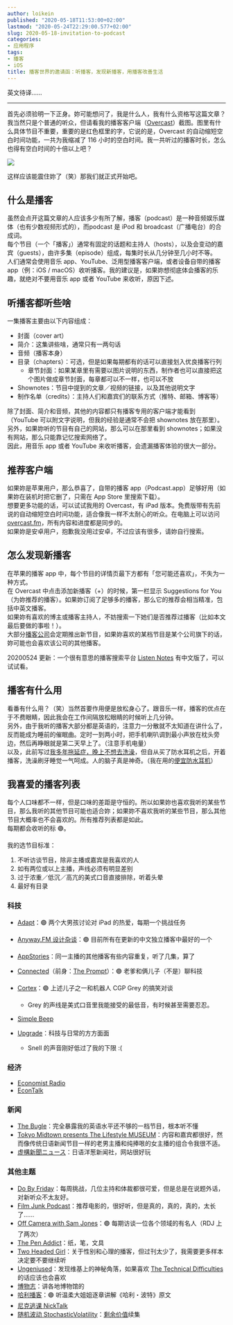 ```yaml
---
author: loikein
published: "2020-05-18T11:53:00+02:00"
lastmod: "2020-05-24T22:29:00.577+02:00"
slug: 2020-05-18-invitation-to-podcast
categories:
- 应用程序
tags:
- 播客
- iOS
title: 播客世界的邀请函：听播客，发现新播客，用播客改善生活
---
```

英文待译……  


------------------------------------------------------------------------

  
首先必须验明一下正身。妳可能想问了，我是什么人，我有什么资格写这篇文章？  
我当然只是个普通的听众，但请看我的播客客户端（[Overcast](https://overcast.fm/)）截图。图里有什么具体节目不重要，重要的是红色框里的字，它说的是，Overcast 的自动缩短空白时间功能，一共为我缩减了 116 小时的空白时间。我一共听过的播客时长，怎么也得有空白时间的十倍以上吧？  

![](/post-img/2020-05-18-invitation-to-podcast.png)

这样应该能震住妳了（笑）那我们就正式开始吧。  
  

## 什么是播客

虽然会点开这篇文章的人应该多少有所了解，播客（podcast）是一种音频娱乐媒体（也有少数视频形式的），而podcast 是 iPod 和 broadcast（广播电台）的合成词。  
每个节目（一个「播客」）通常有固定的话题和主持人（hosts），以及会变动的嘉宾（guests），由许多集（episode）组成，每集时长从几分钟至几小时不等。  
人们通常会使用音乐 app、YouTube、泛用型播客客户端，或者设备自带的播客 app（例：iOS / macOS）收听播客。我的建议是，如果妳想彻底体会播客的乐趣，就绝对不要用音乐 app 或者 YouTube 来收听，原因下述。  
  

## 听播客都听些啥

一集播客主要由以下内容组成：  

-   封面（cover art） 
-   简介：这集讲些啥，通常只有一两句话
-   音频（播客本身）
-   目录（chapters）：可选，但是如果每期都有的话可以直接划入优良播客行列
    -   章节封面：如果某章里有需要以图片说明的东西，制作者也可以直接把这个图片做成章节封面，每章都可以不一样，也可以不放
-   Shownotes：节目中提到的文章／视频的链接，以及其他说明文字
-   制作名单（credits）：主持人们和嘉宾们的联系方式（推特、邮箱、博客等）

除了封面、简介和音频，其他的内容都只有播客专用的客户端才能看到（YouTube
可以附文字说明，但我的经验是通常不会把 shownotes
放在那里）。另外，如果妳听的节目有自己的网站，那么可以在那里看到
shownotes；如果没有网站，那么只能靠记忆搜索网络了。  
因此，用音乐 app 或者 YouTube 来收听播客，会遗漏播客体验的很大一部分。  
  

## 推荐客户端 

如果妳是苹果用户，那么恭喜了，自带的播客
app（Podcast.app）足够好用（如果妳在装机时把它删了，只需在 App Store
里搜索下载）。  
想要更多功能的话，可以试试我用的 Overcast，有 iPad
版本。免费版带有先前说的自动缩短空白时间功能，适合像我一样不太耐心的听众。在电脑上可以访问
[overcast.fm](https://overcast.fm/)，所有内容和进度都是同步的。  
如果妳是安卓用户，抱歉我没用过安卓，不过应该有很多，请妳自行搜索。  
  

## 怎么发现新播客

在苹果的播客 app
中，每个节目的详情页最下方都有「您可能还喜欢」，不失为一种方式。  
在 Overcast 中点击添加新播客（+）的时候，第一栏显示 Suggestions for
You（为妳推荐的播客）。如果妳订阅了足够多的播客，那么它的推荐会相当精准，包括中英文播客。  
如果妳有喜欢的博主或播客主持人，不妨搜索一下她们是否推荐过播客（比如本文最后要做的事啦！）。  
大部分[播客公司](https://en.wikipedia.org/wiki/List_of_podcasting_companies)会定期推出新节目，如果妳喜欢的某档节目是某个公司旗下的话，妳可能也会喜欢该公司的其他播客。  
  
20200524 更新：一个很有意思的播客搜索平台 [Listen
Notes](https://www.listennotes.com/zh-hans/) 有中文版了，可以试试看。  
  

## 播客有什么用

看番有什么用？（笑）当然首要作用便是放松身心了。跟音乐一样，播客的优点在于不费眼睛，因此我会在工作间隔放松眼睛的时候听上几分钟。  
另外，由于我听的播客大部分都是英语的，注意力一分散就不太知道在讲什么了，反而能成为睡前的催眠曲。定时一到两小时，把手机喇叭调到最小声放在枕头旁边，然后再睁眼就是第二天早上了。（注意手机电量）  
以及，此前写过[我多年拖延症，晚上不想去洗澡](/posts/2019-12-24-find-that-brush/)，但自从买了防水耳机之后，开着播客，洗澡刷牙睡觉一气呵成。人的脑子真是神奇。（我在用的[便宜防水耳机](https://amzn.to/2ZgYgIW)）  
  

## 我喜爱的播客列表

每个人口味都不一样，但是口味的差距是守恒的。所以如果妳也喜欢我听的某些节目，那么我听的其他节目可能也适合妳；如果妳不喜欢我听的某些节目，那么其他节目大概率也不会喜欢的。所有推荐列表都是如此。  
每期都会收听的标 🟣。  
  
我的选节目标准：  

1.  不听访谈节目，除非主播或嘉宾是我喜欢的人
2.  如有两位或以上主播，声线必须有明显差别
3.  过于浓重／低沉／高亢的美式口音直接排除，听着头晕
4.  最好有目录

  

### 科技

- [Adapt](https://www.relay.fm/adapt)：🟣 两个大男孩讨论对 iPad
的热爱，每期一个挑战任务

- [Anyway.FM 设计杂谈](https://anyway.fm/)：🟣
目前所有在更新的中文独立播客中最好的一个

- [AppStories](https://appstories.net/)：同一主播的其他播客有些内容重复，听了几集，算了

- [Connected](https://www.relay.fm/connected)（前身：[The
Prompt](https://www.relay.fm/prompt)）：🟣 老爹和俩儿子（不是）聊科技

- [Cortex](https://www.relay.fm/cortex)：🟣 上述儿子之一和机器人 CGP Grey
的搞笑对谈

    +   Grey 的声线是美式口音里我能接受的最低音，有时候甚至需要忍忍。

- [Simple Beep](http://simplebeep.com/)

- [Upgrade](https://www.relay.fm/upgrade)：科技与日常的方方面面

    +   Snell 的声音刚好低过了我的下限 :\(

  

### 经济

-   [Economist Radio](https://www.economist.com/podcasts/)
-   [EconTalk](https://www.econtalk.org/)

  

### 新闻

-   [The
    Bugle](https://thebuglepodcast.com/)：完全暴露我的英语水平还不够的一档节目，根本听不懂
-   [Tokyo Midtown presents The Lifestyle
    MUSEUM](https://www.tfm.co.jp/podcasts/museum/)：内容和嘉宾都很好，然而像传统日语新闻节目一样的老男主播和纯捧哏的女主播的组合令我很不适。
-   [虚構新聞ニュース](https://kyoko-np.net/)：日语洋葱新闻社，网站很好玩

  

### 其他主题

-   [Do By
    Friday](http://dobyfriday.com/)：每周挑战，几位主持和体裁都很可爱，但是总是在说题外话，对新听众不太友好。
-   [Film Junk
    Podcast](https://filmjunk.com/podcast/)：推荐电影的，很好听，但是真的，真的，真的，太长了……
-   [Off Camera with Sam Jones](https://offcamera.com/)：🟣
    每期访谈一位各个领域的有名人（RDJ 上了两次）
-   [The Pen Addict](https://www.penaddict.com/)：纸，笔，文具
-   [Two Headed
    Girl](https://twoheadedgirl.transistor.fm/)：关于性别和心理的播客，但过刊太少了，我需要更多样本决定要不要继续听
-   [Ungeniused](https://www.relay.fm/ungeniused)：发现维基上的神秘角落，如果喜欢
    [The Technical Difficulties](https://www.techdif.co.uk/)
    的话应该也会喜欢
-   [博物志](https://bowuzhi.fm/)：讲各地博物馆的
-   [哈利播客](https://hpup.fireside.fm/)：🟣
    听温柔大姐姐逐章讲解《哈利・波特》原文
-   [尼克逃课
    NickTalk](https://podtail.com/podcast/%E5%B0%BC%E5%85%8B%E9%80%83%E8%AA%B2-by-nicktalk/)
-   [随机波动
    StochasticVolatility](https://www.stovol.club/)：[剩余价值](https://www.surplusvalue.club/)续集
